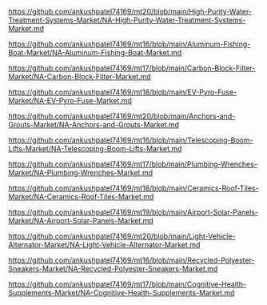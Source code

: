 <p><a href="https://github.com/ankushpatel74169/mt20/blob/main/High-Purity-Water-Treatment-Systems-Market/NA-High-Purity-Water-Treatment-Systems-Market.md">https://github.com/ankushpatel74169/mt20/blob/main/High-Purity-Water-Treatment-Systems-Market/NA-High-Purity-Water-Treatment-Systems-Market.md</a></p><p><a href="https://github.com/ankushpatel74169/mt16/blob/main/Aluminum-Fishing-Boat-Market/NA-Aluminum-Fishing-Boat-Market.md">https://github.com/ankushpatel74169/mt16/blob/main/Aluminum-Fishing-Boat-Market/NA-Aluminum-Fishing-Boat-Market.md</a></p><p><a href="https://github.com/ankushpatel74169/mt17/blob/main/Carbon-Block-Filter-Market/NA-Carbon-Block-Filter-Market.md">https://github.com/ankushpatel74169/mt17/blob/main/Carbon-Block-Filter-Market/NA-Carbon-Block-Filter-Market.md</a></p><p><a href="https://github.com/ankushpatel74169/mt18/blob/main/EV-Pyro-Fuse-Market/NA-EV-Pyro-Fuse-Market.md">https://github.com/ankushpatel74169/mt18/blob/main/EV-Pyro-Fuse-Market/NA-EV-Pyro-Fuse-Market.md</a></p><p><a href="https://github.com/ankushpatel74169/mt20/blob/main/Anchors-and-Grouts-Market/NA-Anchors-and-Grouts-Market.md">https://github.com/ankushpatel74169/mt20/blob/main/Anchors-and-Grouts-Market/NA-Anchors-and-Grouts-Market.md</a></p><p><a href="https://github.com/ankushpatel74169/mt16/blob/main/Telescoping-Boom-Lifts-Market/NA-Telescoping-Boom-Lifts-Market.md">https://github.com/ankushpatel74169/mt16/blob/main/Telescoping-Boom-Lifts-Market/NA-Telescoping-Boom-Lifts-Market.md</a></p><p><a href="https://github.com/ankushpatel74169/mt17/blob/main/Plumbing-Wrenches-Market/NA-Plumbing-Wrenches-Market.md">https://github.com/ankushpatel74169/mt17/blob/main/Plumbing-Wrenches-Market/NA-Plumbing-Wrenches-Market.md</a></p><p><a href="https://github.com/ankushpatel74169/mt18/blob/main/Ceramics-Roof-Tiles-Market/NA-Ceramics-Roof-Tiles-Market.md">https://github.com/ankushpatel74169/mt18/blob/main/Ceramics-Roof-Tiles-Market/NA-Ceramics-Roof-Tiles-Market.md</a></p><p><a href="https://github.com/ankushpatel74169/mt19/blob/main/Airport-Solar-Panels-Market/NA-Airport-Solar-Panels-Market.md">https://github.com/ankushpatel74169/mt19/blob/main/Airport-Solar-Panels-Market/NA-Airport-Solar-Panels-Market.md</a></p><p><a href="https://github.com/ankushpatel74169/mt20/blob/main/Light-Vehicle-Alternator-Market/NA-Light-Vehicle-Alternator-Market.md">https://github.com/ankushpatel74169/mt20/blob/main/Light-Vehicle-Alternator-Market/NA-Light-Vehicle-Alternator-Market.md</a></p><p><a href="https://github.com/ankushpatel74169/mt16/blob/main/Recycled-Polyester-Sneakers-Market/NA-Recycled-Polyester-Sneakers-Market.md">https://github.com/ankushpatel74169/mt16/blob/main/Recycled-Polyester-Sneakers-Market/NA-Recycled-Polyester-Sneakers-Market.md</a></p><p><a href="https://github.com/ankushpatel74169/mt17/blob/main/Cognitive-Health-Supplements-Market/NA-Cognitive-Health-Supplements-Market.md">https://github.com/ankushpatel74169/mt17/blob/main/Cognitive-Health-Supplements-Market/NA-Cognitive-Health-Supplements-Market.md</a></p>
